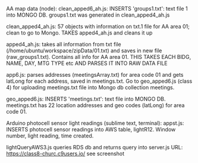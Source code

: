 AA map data (node):
clean_apped6_ah.js: INSERTS 'groups1.txt': text file 1 into MONGO DB. groups1.txt was generated in clean_apped4_ah.js

clean_apped4_ah.js: 57 objects with information on txt.1 file for AA area 01; clean to go to Mongo. TAKES apped4_ah.js and cleans it up

apped4_ah.js: takes all information from txt file (/home/ubuntu/workspace/zipData/01.txt) and saves in new file (raw_groups1.txt).
  Contains all info for AA area 01. THIS TAKES EACH BlDG, NAME, DAY, MTG TYPE etc AND PARSES IT INTO RAW DATA FILE

app6.js: parses addresses (meetingsArray.txt) for area code 01 and gets latLong for each address, saved in meetings.txt. 
Go to geo_apped6.js (class 4) for uploading meetings.txt file into Mongo db collection meetings.

geo_apped6.js: INSERTS 'meetings.txt': text file into MONGO DB. meetings.txt has 22 location addresses and geo codes (latLong) for area code 01.

Arduino photocell sensor light readings (sublime text, terminal):
appst.js: INSERTS photocell sensor readings into AWS table, lightR12. Window number, light reading, time created.

lightQueryAWS3.js queries RDS db and returns query into server.js
URL: https://class8-churc.c9users.io/ see screenshot 
